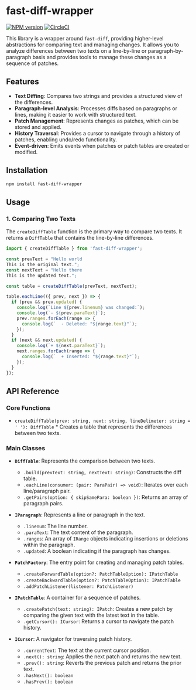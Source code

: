 # fast-diff-wrapper

[![NPM version](https://img.shields.io/npm/v/fast-diff-wrapper.svg)](https://www.npmjs.com/package/fast-diff-wrapper)
[![CircleCI](https://circleci.com/gh/yeori/fast-diff-wrapper.svg?style=svg)](https://circleci.com/gh/yeori/fast-diff-wrapper)

This library is a wrapper around `fast-diff`, providing higher-level abstractions for comparing text and managing changes. It allows you to analyze differences between two texts on a line-by-line or paragraph-by-paragraph basis and provides tools to manage these changes as a sequence of patches.

## Features

- **Text Diffing**: Compares two strings and provides a structured view of the differences.
- **Paragraph-level Analysis**: Processes diffs based on paragraphs or lines, making it easier to work with structured text.
- **Patch Management**: Represents changes as patches, which can be stored and applied.
- **History Traversal**: Provides a cursor to navigate through a history of patches, enabling undo/redo functionality.
- **Event-driven**: Emits events when patches or patch tables are created or modified.

## Installation

```bash
npm install fast-diff-wrapper
```

## Usage

### 1. Comparing Two Texts

The `createDiffTable` function is the primary way to compare two texts. It returns a `DiffTable` that contains the line-by-line differences.

```typescript
import { createDiffTable } from 'fast-diff-wrapper';

const prevText = "Hello world
This is the original text.";
const nextText = "Hello there
This is the updated text.";

const table = createDiffTable(prevText, nextText);

table.eachLine(({ prev, next }) => {
  if (prev && prev.updated) {
    console.log(`Line ${prev.linenum} was changed:`);
    console.log(`- ${prev.paraText}`);
    prev.ranges.forEach(range => {
      console.log(`  - Deleted: "${range.text}"`);
    });
  }
  if (next && next.updated) {
    console.log(`+ ${next.paraText}`);
    next.ranges.forEach(range => {
      console.log(`  + Inserted: "${range.text}"`);
    });
  }
});
```

## API Reference

### Core Functions

- `createDiffTable(prev: string, next: string, lineDelimeter: string = '
'): DiffTable` \* Creates a table that represents the differences between two texts.

### Main Classes

- **`DiffTable`**: Represents the comparison between two texts.

  - `.build(prevText: string, nextText: string)`: Constructs the diff table.
  - `.eachLine(consumer: (pair: ParaPair) => void)`: Iterates over each line/paragraph pair.
  - `.getPairs(option: { skipSamePara: boolean })`: Returns an array of paragraph pairs.

- **`IParagraph`**: Represents a line or paragraph in the text.

  - `.linenum`: The line number.
  - `.paraText`: The text content of the paragraph.
  - `.ranges`: An array of `IRange` objects indicating insertions or deletions within the paragraph.
  - `.updated`: A boolean indicating if the paragraph has changes.

- **`PatchFactory`**: The entry point for creating and managing patch tables.

  - `.createForwardTable(option?: PatchTableOption): IPatchTable`
  - `.createBackwardTable(option?: PatchTableOption): IPatchTable`
  - `.addPatchListener(listener: PatchListener)`

- **`IPatchTable`**: A container for a sequence of patches.

  - `.createPatch(text: string): IPatch`: Creates a new patch by comparing the given text with the latest text in the table.
  - `.getCursor(): ICursor`: Returns a cursor to navigate the patch history.

- **`ICursor`**: A navigator for traversing patch history.
  - `.currentText`: The text at the current cursor position.
  - `.next(): string`: Applies the next patch and returns the new text.
  - `.prev(): string`: Reverts the previous patch and returns the prior text.
  - `.hasNext(): boolean`
  - `.hasPrev(): boolean`
